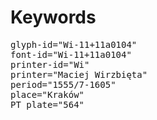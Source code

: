 # Keywords
<pre>
glyph-id="Wi-11+11a0104"
font-id="Wi-11+11a0104"
printer-id="Wi"
printer="Maciej Wirzbięta"
period="1555/7-1605"
place="Kraków"
PT plate="564"
</pre>
